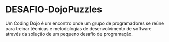 # DESAFIO-DojoPuzzles
Um Coding Dojo é um encontro onde um grupo de programadores se reúne para treinar técnicas e metodologias de desenvolvimento de software através da solução de um pequeno desafio de programação.
